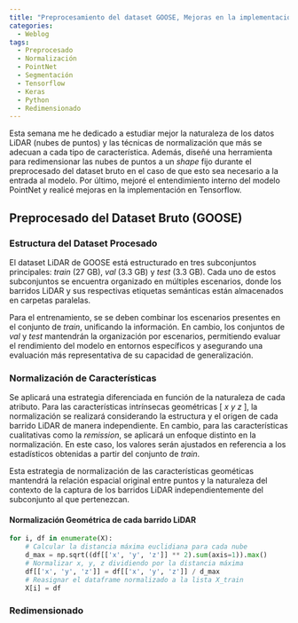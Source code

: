 ```yaml
---
title: "Preprocesamiento del dataset GOOSE, Mejoras en la implementación de PointNet"
categories:
  - Weblog
tags:
  - Preprocesado
  - Normalización
  - PointNet
  - Segmentación
  - Tensorflow
  - Keras
  - Python
  - Redimensionado
---
```


Esta semana me he dedicado a estudiar mejor la naturaleza de los datos LiDAR (nubes de puntos) y las técnicas de normalización que más se adecuan a cada tipo de característica. Además, diseñé una herramienta para redimensionar las nubes de puntos a un _shape_ fijo durante el preprocesado del dataset bruto en el caso de que esto sea necesario a la entrada al modelo. Por último, mejoré el entendimiento interno del modelo PointNet y realicé mejoras en la implementación en Tensorflow.

## Preprocesado del Dataset Bruto (GOOSE)

### Estructura del Dataset Procesado

El dataset LiDAR de GOOSE está estructurado en tres subconjuntos principales: _train_ (27 GB), _val_ (3.3 GB) y _test_ (3.3 GB). Cada uno de estos subconjuntos se encuentra organizado en múltiples escenarios, donde los barridos LiDAR y sus respectivas etiquetas semánticas están almacenados en carpetas paralelas. 

Para el entrenamiento, se se deben combinar los escenarios presentes en el conjunto de _train_, unificando la información. En cambio, los conjuntos de _val_ y _test_ mantendrán la organización por escenarios, permitiendo evaluar el rendimiento del modelo en entornos específicos y asegurando una evaluación más representativa de su capacidad de generalización.

### Normalización de Características

Se aplicará una estrategia diferenciada en función de la naturaleza de cada atributo. Para las características intrínsecas geométricas [ _x y z_ ], la normalización se realizará considerando la estructura y el origen de cada barrido LiDAR de manera independiente. En cambio, para las características cualitativas como la _remission_, se aplicará un enfoque distinto en la normalización. En este caso, los valores serán ajustados en referencia a los estadísticos obtenidas a partir del conjunto de _train_.

Esta estrategia de normalización de las características geométicas mantendrá la relación espacial original entre puntos y la naturaleza del contexto de la captura de los barridos LiDAR independientemente del subconjunto al que pertenezcan.

#### Normalización Geométrica de cada barrido LiDAR

```python
for i, df in enumerate(X):
    # Calcular la distancia máxima euclidiana para cada nube
    d_max = np.sqrt((df[['x', 'y', 'z']] ** 2).sum(axis=1)).max()
    # Normalizar x, y, z dividiendo por la distancia máxima
    df[['x', 'y', 'z']] = df[['x', 'y', 'z']] / d_max
    # Reasignar el dataframe normalizado a la lista X_train
    X[i] = df
```

### Redimensionado






